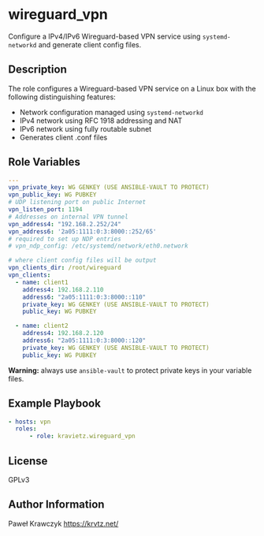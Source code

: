 wireguard_vpn
=========

Configure a IPv4/IPv6 Wireguard-based VPN service using `systemd-networkd` and generate client config files.

Description
-----------
The role configures a Wireguard-based VPN service on a Linux box with the following distinguishing features:

* Network configuration managed using `systemd-networkd`
* IPv4 network using RFC 1918 addressing and NAT
* IPv6 network using fully routable subnet
* Generates client .conf files

Role Variables
--------------

```yaml
---
vpn_private_key: WG GENKEY (USE ANSIBLE-VAULT TO PROTECT)
vpn_public_key: WG PUBKEY
# UDP listening port on public Internet
vpn_listen_port: 1194
# Addresses on internal VPN tunnel
vpn_address4: "192.168.2.252/24"
vpn_address6: '2a05:1111:0:3:8000::252/65'
# required to set up NDP entries
# vpn_ndp_config: /etc/systemd/network/eth0.network

# where client config files will be output
vpn_clients_dir: /root/wireguard
vpn_clients:
  - name: client1
    address4: 192.168.2.110
    address6: "2a05:1111:0:3:8000::110"
    private_key: WG GENKEY (USE ANSIBLE-VAULT TO PROTECT)
    public_key: WG PUBKEY

  - name: client2
    address4: 192.168.2.120
    address6: "2a05:1111:0:3:8000::120"
    private_key: WG GENKEY (USE ANSIBLE-VAULT TO PROTECT)
    public_key: WG PUBKEY
```
**Warning:** always use `ansible-vault` to protect private keys in your variable files.


Example Playbook
----------------

```yaml
- hosts: vpn
  roles:
      - role: kravietz.wireguard_vpn
```

License
-------

GPLv3

Author Information
------------------

Paweł Krawczyk https://krvtz.net/